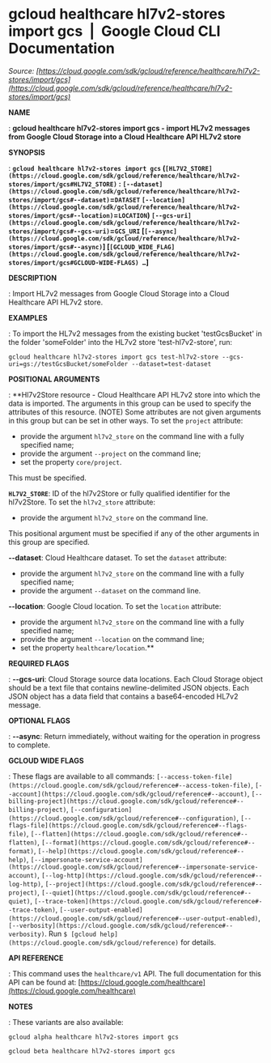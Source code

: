 # gcloud healthcare hl7v2-stores import gcs  |  Google Cloud CLI Documentation

*Source: [https://cloud.google.com/sdk/gcloud/reference/healthcare/hl7v2-stores/import/gcs](https://cloud.google.com/sdk/gcloud/reference/healthcare/hl7v2-stores/import/gcs)*

**NAME**

: **gcloud healthcare hl7v2-stores import gcs - import HL7v2 messages from Google Cloud Storage into a Cloud Healthcare API HL7v2 store**

**SYNOPSIS**

: **`gcloud healthcare hl7v2-stores import gcs` (`[HL7V2_STORE](https://cloud.google.com/sdk/gcloud/reference/healthcare/hl7v2-stores/import/gcs#HL7V2_STORE)` : `[--dataset](https://cloud.google.com/sdk/gcloud/reference/healthcare/hl7v2-stores/import/gcs#--dataset)`=`DATASET` `[--location](https://cloud.google.com/sdk/gcloud/reference/healthcare/hl7v2-stores/import/gcs#--location)`=`LOCATION`) `[--gcs-uri](https://cloud.google.com/sdk/gcloud/reference/healthcare/hl7v2-stores/import/gcs#--gcs-uri)`=`GCS_URI` [`[--async](https://cloud.google.com/sdk/gcloud/reference/healthcare/hl7v2-stores/import/gcs#--async)`] [`[GCLOUD_WIDE_FLAG](https://cloud.google.com/sdk/gcloud/reference/healthcare/hl7v2-stores/import/gcs#GCLOUD-WIDE-FLAGS) …`]**

**DESCRIPTION**

: Import HL7v2 messages from Google Cloud Storage into a Cloud Healthcare API
HL7v2 store.

**EXAMPLES**

: To import the HL7v2 messages from the existing bucket 'testGcsBucket' in the
folder 'someFolder' into the HL7v2 store 'test-hl7v2-store', run:

```
gcloud healthcare hl7v2-stores import gcs test-hl7v2-store --gcs-uri=gs://testGcsBucket/someFolder --dataset=test-dataset
```

**POSITIONAL ARGUMENTS**

: **Hl7v2Store resource - Cloud Healthcare API HL7v2 store into which the data is
imported. The arguments in this group can be used to specify the attributes of
this resource. (NOTE) Some attributes are not given arguments in this group but
can be set in other ways.
To set the `project` attribute:

- provide the argument `hl7v2_store` on the command line with a fully
specified name;
- provide the argument `--project` on the command line;
- set the property `core/project`.

This must be specified.

**`HL7V2_STORE`**:
ID of the hl7v2Store or fully qualified identifier for the hl7v2Store.
To set the `hl7v2_store` attribute:

- provide the argument `hl7v2_store` on the command line.

This positional argument must be specified if any of the other arguments in this
group are specified.

**--dataset**:
Cloud Healthcare dataset.
To set the `dataset` attribute:

- provide the argument `hl7v2_store` on the command line with a fully
specified name;
- provide the argument `--dataset` on the command line.

**--location**:
Google Cloud location.
To set the `location` attribute:

- provide the argument `hl7v2_store` on the command line with a fully
specified name;
- provide the argument `--location` on the command line;
- set the property `healthcare/location`.**

**REQUIRED FLAGS**

: **--gcs-uri**:
Cloud Storage source data locations. Each Cloud Storage object should be a text
file that contains newline-delimited JSON objects. Each JSON object has a data
field that contains a base64-encoded HL7v2 message.

**OPTIONAL FLAGS**

: **--async**:
Return immediately, without waiting for the operation in progress to complete.

**GCLOUD WIDE FLAGS**

: These flags are available to all commands: `[--access-token-file](https://cloud.google.com/sdk/gcloud/reference#--access-token-file)`,
`[--account](https://cloud.google.com/sdk/gcloud/reference#--account)`, `[--billing-project](https://cloud.google.com/sdk/gcloud/reference#--billing-project)`,
`[--configuration](https://cloud.google.com/sdk/gcloud/reference#--configuration)`,
`[--flags-file](https://cloud.google.com/sdk/gcloud/reference#--flags-file)`,
`[--flatten](https://cloud.google.com/sdk/gcloud/reference#--flatten)`, `[--format](https://cloud.google.com/sdk/gcloud/reference#--format)`, `[--help](https://cloud.google.com/sdk/gcloud/reference#--help)`, `[--impersonate-service-account](https://cloud.google.com/sdk/gcloud/reference#--impersonate-service-account)`,
`[--log-http](https://cloud.google.com/sdk/gcloud/reference#--log-http)`,
`[--project](https://cloud.google.com/sdk/gcloud/reference#--project)`, `[--quiet](https://cloud.google.com/sdk/gcloud/reference#--quiet)`, `[--trace-token](https://cloud.google.com/sdk/gcloud/reference#--trace-token)`, `[--user-output-enabled](https://cloud.google.com/sdk/gcloud/reference#--user-output-enabled)`,
`[--verbosity](https://cloud.google.com/sdk/gcloud/reference#--verbosity)`.
Run `$ [gcloud help](https://cloud.google.com/sdk/gcloud/reference)` for details.

**API REFERENCE**

: This command uses the `healthcare/v1` API. The full documentation for
this API can be found at: [https://cloud.google.com/healthcare](https://cloud.google.com/healthcare)

**NOTES**

: These variants are also available:

```
gcloud alpha healthcare hl7v2-stores import gcs
```

```
gcloud beta healthcare hl7v2-stores import gcs
```